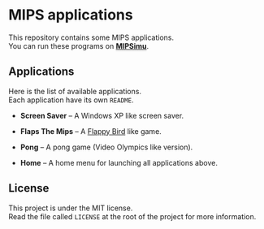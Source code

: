 # MIPS applications

This repository contains some MIPS applications.  
You can run these programs on **[MIPSimu][MIPSimu]**.



## Applications

Here is the list of available applications.  
Each application have its own `README`.

- **Screen Saver** – A Windows XP like screen saver.

- **Flaps The Mips** – A [Flappy Bird][FlappyBird] like game.

- **Pong** – A pong game (Video Olympics like version).

- **Home** – A home menu for launching all applications above.



## License

This project is under the MIT license.  
Read the file called `LICENSE` at the root of the project for more information.



[MIPSimu]: https://github.com/ParksProjets/MIPSimu
[FlappyBird]: https://en.wikipedia.org/wiki/Flappy_Bird
